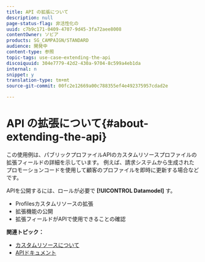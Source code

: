 ```yaml
---
title: API の拡張について
description: null
page-status-flag: 非活性化の
uuid: c7b9c171-0409-4707-9d45-3fa72aee8008
contentOwner: ソビア
products: SG_CAMPAIGN/STANDARD
audience: 開発中
content-type: 参照
topic-tags: use-case—extending-the-api
discoiquuid: 304e7779-42d2-430a-9704-8c599a4eb1da
internal: n
snippet: y
translation-type: tm+mt
source-git-commit: 00fc2e12669a00c788355ef4e492375957cdad2e

---
```



# API の拡張について{#about-extending-the-api}

この使用例は、パブリックプロファイルAPIのカスタムリソースプロファイルの拡張フィールドの詳細を示しています。 例えば、請求システムから生成されたプロモーションコードを使用して顧客のプロファイルを即時に更新する場合などです。

APIを公開するには、ロールが必要で **[!UICONTROL Datamodel]** す。

* Profilesカスタムリソースの拡張
* 拡張機能の公開
* 拡張フィールドがAPIで使用できることの確認

**関連トピック：**

* [カスタムリソースについて](../../developing/using/data-model-concepts.md)
* [APIドキュメント](https://final-docs.campaign.adobe.com/doc/standard/en/api/ACS_API.html)

